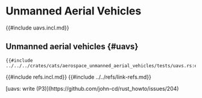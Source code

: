 # Unmanned Aerial Vehicles

{{#include uavs.incl.md}}

## Unmanned aerial vehicles {#uavs}

```rust,editable
{{#include ../../../crates/cats/aerospace_unmanned_aerial_vehicles/tests/uavs.rs:example}}
```

{{#include refs.incl.md}}
{{#include ../../refs/link-refs.md}}

<div class="hidden">
[uavs: write (P3)](https://github.com/john-cd/rust_howto/issues/204)
</div>
